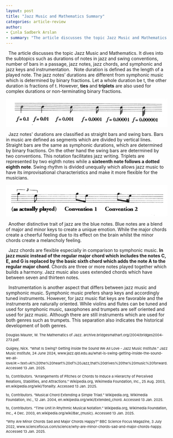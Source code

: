 ```yaml
---
layout: post
title: "Jazz Music and Mathematics Summary"
categories: article-review
author:
- Çınla Sadberk Arslan
- summary: "The article discusses the topic Jazz Music and Mathematics. It dives into the subtopics such as durations of notes in jazz and swing conventions..." 
---
```


&nbsp; The article discusses the topic Jazz Music and Mathematics. It dives into the subtopics such as durations of notes in jazz and swing conventions, number of bars in a passage, jazz notes, jazz chords, and symphonic and jazz keys and instrumentation.
&nbsp; Note duration is defined as the length of a played note. The jazz notes’ durations are different from symphonic music which is determined by binary fractions. Let a whole duration be t, the other duration is fractions of t. However, __ties__ and __triplets__ are also used for complex durations or non-terminating binary fractions. 

<img src="https://raw.githubusercontent.com/Kqpa/math/refs/heads/master/assets/photos/math_jazz1.png"
     alt="Some diagram"
     style="display:block; margin:0 auto; max-width:100%; height:auto;" />

&nbsp; Jazz notes' durations are classified as straight bars and swing bars. Bars in music are defined as segments which are divided by vertical lines. Straight bars are the same as symphonic durations, which are determined by binary fractions. On the other hand the swing bars are determined by two conventions. This notation facilitates jazz writing. Triplets are represented by two eighth notes while a __sixteenth note follows a dotted eighth note__. Swing rhythm is divided unequally which allows jazz music to have its improvisational characteristics and make it more flexible for the musicians.

<img src="https://raw.githubusercontent.com/Kqpa/math/refs/heads/master/assets/photos/math_jazz2.png"
     alt="Some diagram"
     style="display:block; margin:0 auto; max-width:100%; height:auto;" />

&nbsp; Another distinctive trait of jazz are the blue notes. Blue notes are a blend of major and minor keys to create a unique emotion. While the major chords create a cheerful feeling due to its effect on the brain whilst the minor chords create a melancholy feeling.

&nbsp; Jazz chords are flexible especially in comparison to symphonic music. __In jazz music instead of the regular major chord which includes the notes C, E, and G is replaced by the basic sixth chord which adds the note A to the regular major chord__. Chords are three or more notes played together which builds a harmony. Jazz music also uses extended chords which have between seven and thirteen notes.

&nbsp; Instrumentation is another aspect that differs between jazz music and symphonic music. Symphonic music prefers sharp keys and accordingly tuned instruments. However, for jazz music flat keys are favorable and the instruments are naturally oriented. While violins and flutes can be tuned and used for symphonic music, saxophones and trumpets are self oriented and used for jazz music. Although there are still instruments which are used for both genres such as trumpets. This separation also indicates the historical development of both genres.


<div style="font-size:11px; line-height:1.4;">
  <p>Douglas Maurer, W. The Mathematics of Jazz. archive.bridgesmathart.org/2004/bridges2004-273.pdf.</p>
  
  <p>Quigley, Nick. “What Is Swing? Getting inside the Sound We All Love - Jazz Music Institute.” Jazz Music Institute, 24 June 2024, www.jazz.qld.edu.au/what-is-swing-getting-inside-the-sound-we-all-love/#:~:text=At%20the%20heart%20of%20Jazz,that%20drives%20the%20music%20forward. Accessed 13 Jan. 2025.</p>
  
  <p>to, Contributors. “Arrangements of Pitches or Chords to Induce a Hierarchy of Perceived Relations, Stabilities, and Attractions.” Wikipedia.org, Wikimedia Foundation, Inc., 25 Aug. 2003, en.wikipedia.org/wiki/Tonality. Accessed 13 Jan. 2025.</p>
  
  <p>to, Contributors. “Musical Chord Extending a Simple Triad.” Wikipedia.org, Wikimedia Foundation, Inc., 12 Jan. 2004, en.wikipedia.org/wiki/Extended_chord. Accessed 13 Jan. 2025.</p>
  
  <p>to, Contributors. “Time Unit in Rhythmic Musical Notation.” Wikipedia.org, Wikimedia Foundation, Inc., 4 Dec. 2003, en.wikipedia.org/wiki/Bar_(music). Accessed 13 Jan. 2025.</p>
  
  <p>“Why Are Minor Chords Sad and Major Chords Happy?” BBC Science Focus Magazine, 3 July 2022, www.sciencefocus.com/science/why-are-minor-chords-sad-and-major-chords-happy. Accessed 13 Jan. 2025.</p>
</div>
